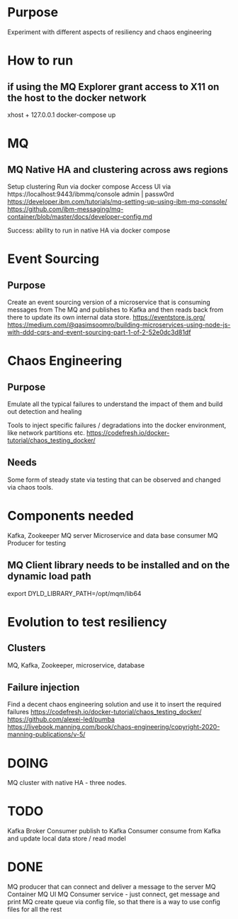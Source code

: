 # Purpose
Experiment with different aspects of resiliency and chaos engineering

# How to run
## if using the MQ Explorer grant access to X11 on the host to the docker network
xhost + 127.0.0.1
docker-compose up

# MQ
## MQ Native HA and clustering across aws regions
Setup clustering
Run via docker compose
Access UI via https://localhost:9443/ibmmq/console admin | passw0rd
https://developer.ibm.com/tutorials/mq-setting-up-using-ibm-mq-console/
https://github.com/ibm-messaging/mq-container/blob/master/docs/developer-config.md

Success: ability to run in native HA via docker compose
# Event Sourcing
## Purpose
Create an event sourcing version of a microservice that is consuming messages from
The MQ and publishes to Kafka and then reads back from there to update its own internal data store.
https://eventstore.js.org/
https://medium.com/@qasimsoomro/building-microservices-using-node-js-with-ddd-cqrs-and-event-sourcing-part-1-of-2-52e0dc3d81df

# Chaos Engineering
## Purpose
Emulate all the typical failures to understand the impact of them and build out detection and healing

Tools to inject specific failures / degradations into the docker environment, like network partitions etc.
https://codefresh.io/docker-tutorial/chaos_testing_docker/

## Needs
Some form of steady state via testing that can be observed and changed via chaos tools.

# Components needed
Kafka, Zookeeper
MQ server
Microservice and data base consumer
MQ Producer for testing

## MQ Client library needs to be installed and on the dynamic load path
export DYLD_LIBRARY_PATH=/opt/mqm/lib64


# Evolution to test resiliency
## Clusters
MQ, Kafka, Zookeeper, microservice, database

## Failure injection
Find a decent chaos engineering solution and use it to insert the required failures
https://codefresh.io/docker-tutorial/chaos_testing_docker/
https://github.com/alexei-led/pumba
https://livebook.manning.com/book/chaos-engineering/copyright-2020-manning-publications/v-5/


# DOING
MQ cluster with native HA - three nodes.


# TODO
Kafka Broker
Consumer publish to Kafka
Consumer consume from Kafka and update local data store / read model

# DONE
MQ producer that can connect and deliver a message to the server
MQ Container
MQ UI
MQ Consumer service - just connect, get message and print
MQ create queue via config file, so that there is a way to use config files for all the rest
